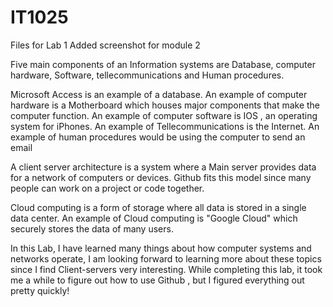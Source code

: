 # IT1025
Files for Lab 1 Added screenshot for module 2

Five main components of an Information systems are Database, computer hardware, Software, tellecommunications and Human procedures.

Microsoft Access is an example of a database. An example of computer hardware is a Motherboard which houses major components that make the computer function. An example of computer software is IOS , an operating system for iPhones. An example of Tellecommunications is the Internet. An example of human procedures would be using the computer to send an email

A client server architecture is a system where a Main server provides data for a network of computers or devices. Github fits this model since many people can work on a project or code together.

Cloud computing is a form of storage where all data is stored in a single data center. An example of Cloud computing is "Google Cloud" which securely stores the data of many users.

In this Lab, I have learned many things about how computer systems and networks operate, I am looking forward to learning more about these topics since I find Client-servers very interesting. While completing this lab, it took me a while to figure out how to use Github , but I figured everything out pretty quickly!
